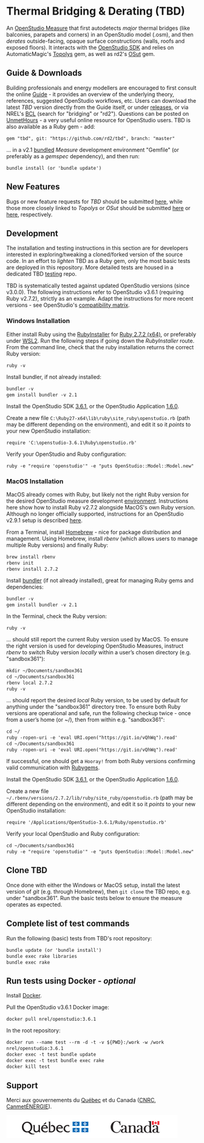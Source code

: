 # Thermal Bridging & Derating (TBD)  

An [OpenStudio Measure](https://nrel.github.io/OpenStudio-user-documentation/reference/measure_writing_guide/) that first autodetects _major_ thermal bridges (like balconies, parapets and corners) in an OpenStudio model (.osm), and then _derates_ outside-facing, opaque surface constructions (walls, roofs and exposed floors). It interacts with the [OpenStudio SDK](https://openstudio-sdk-documentation.s3.amazonaws.com/index.html) and relies on AutomaticMagic's [Topolys](https://github.com/automaticmagic/topolys) gem, as well as rd2's [OSut](https://rubygems.org/gems/osut) gem.

## Guide & Downloads

Building professionals and energy modellers are encouraged to first consult the online [Guide](https://rd2.github.io/tbd/) - it provides an overview of the underlying theory, references, suggested OpenStudio workflows, etc. Users can download the latest _TBD_ version directly from the Guide itself, or under [releases](https://github.com/rd2/tbd/releases), or via NREL's [BCL](https://bcl.nrel.gov) (search for "bridging" or "rd2"). Questions can be posted on [UnmetHours](https://unmethours.com) - a very useful online resource for OpenStudio users. TBD is also available as a Ruby gem - add:  

```
gem "tbd", git: "https://github.com/rd2/tbd", branch: "master"
```  

... in a v2.1 [bundled](https://bundler.io) _Measure_ development environment "Gemfile" (or preferably as a _gemspec_ dependency), and then run:  

```
bundle install (or 'bundle update')
```

## New Features  

Bugs or new feature requests for _TBD_ should be submitted [here](https://github.com/rd2/tbd/issues), while those more closely linked to _Topolys_ or _OSut_ should be submitted [here](https://github.com/automaticmagic/topolys/issues) or [here](https://github.com/rd2/osut/issues), respectively.

## Development

The installation and testing instructions in this section are for developers interested in exploring/tweaking a cloned/forked version of the source code. In an effort to _lighten_ TBD as a Ruby gem, only the most basic tests are deployed in this repository. More detailed tests are housed in a dedicated TBD [testing](https://github.com/rd2/tbd_tests) repo.

TBD is systematically tested against updated OpenStudio versions (since v3.0.0). The following instructions refer to OpenStudio v3.6.1 (requiring Ruby v2.7.2), strictly as an example. Adapt the instructions for more recent versions - see OpenStudio's [compatibility matrix](https://github.com/NREL/OpenStudio/wiki/OpenStudio-SDK-Version-Compatibility-Matrix).

### Windows Installation

Either install Ruby using the [RubyInstaller](https://rubyinstaller.org/downloads/archives/) for [Ruby 2.7.2 (x64)](https://github.com/oneclick/rubyinstaller2/releases/tag/RubyInstaller-2.7.2-1/rubyinstaller-2.7.2-1-x64.exe), or preferably under [WSL2](https://gist.github.com/brgix/0d968d8f32c41f13300dc6769414df79). Run the following steps if going down the _RubyInstaller_ route. From the command line, check that the ruby installation returns the correct Ruby version:
```
ruby -v
```

Install bundler, if not already installed:
```
bundler -v
gem install bundler -v 2.1
```

Install the OpenStudio SDK [3.6.1](https://github.com/NREL/OpenStudio/releases/tag/v3.6.1), or the OpenStudio Application [1.6.0](https://github.com/openstudiocoalition/OpenStudioApplication/releases/tag/v1.6.0).

Create a new file ```C:\Ruby27-x64\lib\ruby\site_ruby\openstudio.rb``` (path may be different depending on the environment), and edit it so it _points_ to your new OpenStudio installation:

```
require 'C:\openstudio-3.6.1\Ruby\openstudio.rb'
```

Verify your OpenStudio and Ruby configuration:
```
ruby -e "require 'openstudio'" -e "puts OpenStudio::Model::Model.new"
```

### MacOS Installation

MacOS already comes with Ruby, but likely not the right Ruby version for the desired OpenStudio measure development [environment](https://github.com/NREL/OpenStudio/wiki/OpenStudio-SDK-Version-Compatibility-Matrix). Instructions here show how to install Ruby v2.7.2 alongside MacOS's own Ruby version. Although no longer officially supported, instructions for an OpenStudio v2.9.1 setup is described [here](https://github.com/rd2/tbd/blob/master/v291_MacOS.md).

From a Terminal, install [Homebrew](https://brew.sh/index) - nice for package distribution and management. Using Homebrew, install _rbenv_ (which allows users to manage multiple Ruby versions) and finally Ruby:

```
brew install rbenv
rbenv init
rbenv install 2.7.2
```
Install [bundler](https://bundler.io) (if not already installed), great for managing Ruby gems and dependencies:

```
bundler -v
gem install bundler -v 2.1
```

In the Terminal, check the Ruby version:

```
ruby -v
```

... should still report the current Ruby version used by MacOS. To ensure the right version is used for developing OpenStudio Measures, instruct _rbenv_ to switch Ruby version _locally_ within a user’s chosen directory (e.g. "sandbox361"):

```
mkdir ~/Documents/sandbox361
cd ~/Documents/sandbox361
rbenv local 2.7.2
ruby -v
```
… should report the desired _local_ Ruby version, to be used by default for anything under the "sandbox361" directory tree. To ensure both Ruby versions are operational and safe, run the following checkup twice - once from a user’s home (or ~/), then from within e.g. "sandbox361":

```
cd ~/
ruby -ropen-uri -e 'eval URI.open("https://git.io/vQhWq").read'
cd ~/Documents/sandbox361
ruby -ropen-uri -e 'eval URI.open("https://git.io/vQhWq").read'
```

If successful, one should get a ```Hooray!``` from both Ruby versions confirming valid communication with [Rubygems](https://rubygems.org/).

Install the OpenStudio SDK [3.6.1](https://github.com/NREL/OpenStudio/releases/tag/v3.6.1), or the OpenStudio Application [1.6.0](https://github.com/openstudiocoalition/OpenStudioApplication/releases/tag/v1.6.0).

Create a new file ```~/.rbenv/versions/2.7.2/lib/ruby/site_ruby/openstudio.rb```  (path may be different depending on the environment), and edit it so it _points_ to your new OpenStudio installation:

```
require '/Applications/OpenStudio-3.6.1/Ruby/openstudio.rb'
```

Verify your local OpenStudio and Ruby configuration:

```
cd ~/Documents/sandbox361
ruby -e "require 'openstudio'" -e "puts OpenStudio::Model::Model.new"
```

## Clone TBD

Once done with either the Windows or MacOS setup, install the latest version of _git_ (e.g. through Homebrew), then ```git clone``` the TBD repo, e.g. under "sandbox361". Run the basic tests below to ensure the measure operates as expected.

## Complete list of test commands

Run the following (basic) tests from TBD's root repository:
```
bundle update (or 'bundle install')
bundle exec rake libraries
bundle exec rake
```

## Run tests using Docker - _optional_

Install [Docker](https://docs.docker.com/desktop/#download-and-install).

Pull the OpenStudio v3.6.1 Docker image:
```
docker pull nrel/openstudio:3.6.1
```

In the root repository:
```
docker run --name test --rm -d -t -v ${PWD}:/work -w /work nrel/openstudio:3.6.1
docker exec -t test bundle update
docker exec -t test bundle exec rake
docker kill test
```

## Support

Merci aux gouvernements du [Québec](https://transitionenergetique.gouv.qc.ca) et du Canada ([CNRC](https://nrc.canada.ca/en/research-development/research-collaboration/research-centres/construction-research-centre), [CanmetÉNERGIE](https://www.nrcan.gc.ca/energy/offices-labs/canmet/ottawa-research-centre/the-built-environment/23341)).

![Thanks to the Quebec and Canadian governments](./sponsors/qc_can.png "Thanks to the Quebec and Canadian governments")
